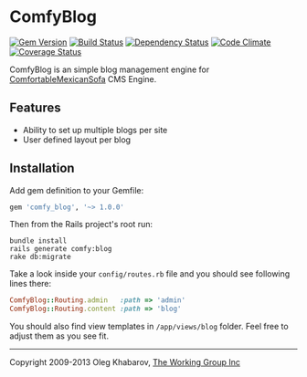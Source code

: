 # ComfyBlog 
[![Gem Version](https://badge.fury.io/rb/comfy_blog.png)](http://rubygems.org/gems/comfy_blog) [![Build Status](https://secure.travis-ci.org/comfy/comfy-blog.png)](http://travis-ci.org/comfy/comfy-blog) [![Dependency Status](https://gemnasium.com/comfy/comfy-blog.png)](https://gemnasium.com/comfy/comfy-blog) [![Code Climate](https://codeclimate.com/github/comfy/comfy_blog.png)](https://codeclimate.com/github/comfy/comfy-blog) [![Coverage Status](https://coveralls.io/repos/comfy/comfy_blog/badge.png?branch=master)](https://coveralls.io/r/comfy/comfy-blog)

ComfyBlog is an simple blog management engine for [ComfortableMexicanSofa](https://github.com/comfy/comfortable-mexican-sofa) CMS Engine.

## Features

* Ability to set up multiple blogs per site
* User defined layout per blog

## Installation

Add gem definition to your Gemfile:

```ruby
gem 'comfy_blog', '~> 1.0.0'
```

Then from the Rails project's root run:
    
    bundle install
    rails generate comfy:blog
    rake db:migrate
    
Take a look inside your `config/routes.rb` file and you should see following lines there:

```ruby
ComfyBlog::Routing.admin   :path => 'admin'
ComfyBlog::Routing.content :path => 'blog'
```

You should also find view templates in `/app/views/blog` folder. Feel free to adjust them as you see fit.

---

Copyright 2009-2013 Oleg Khabarov, [The Working Group Inc](http://www.twg.ca)